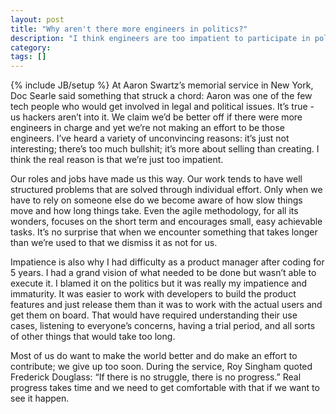 ```yaml
---
layout: post
title: "Why aren't there more engineers in politics?"
description: "I think engineers are too impatient to participate in politics and give up too easily. Society even encourages this."
category:
tags: []
---
```

{% include JB/setup %}
At Aaron Swartz’s memorial service in New York, Doc Searle said something that struck a chord: Aaron was one of the few tech people who would get involved in legal and political issues. It’s true - us hackers aren’t into it. We claim we’d be better off if there were more engineers in charge and yet we’re not making an effort to be those engineers. I’ve heard a variety of unconvincing reasons: it’s just not interesting; there’s too much bullshit; it’s more about selling than creating. I think the real reason is that we’re just too impatient.

Our roles and jobs have made us this way. Our work tends to have well structured problems that are solved through individual effort. Only when we have to rely on someone else do we become aware of how slow things move and how long things take. Even the agile methodology, for all its wonders, focuses on the short term and encourages small, easy achievable tasks. It’s no surprise that when we encounter something that takes longer than we’re used to that we dismiss it as not for us.

Impatience is also why I had difficulty as a product manager after coding for 5 years. I had a grand vision of what needed to be done but wasn’t able to execute it. I blamed it on the politics but it was really my impatience and immaturity. It was easier to work with developers to build the product features and just release them than it was to work with the actual users and get them on board. That would have required understanding their use cases, listening to everyone’s concerns, having a trial period, and all sorts of other things that would take too long.

Most of us do want to make the world better and do make an effort to contribute; we give up too soon. During the service, Roy Singham quoted Frederick Douglass:  “If there is no struggle, there is no progress.” Real progress takes time and we need to get comfortable with that if we want to see it happen.